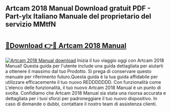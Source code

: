## Artcam 2018 Manual Download gratuit PDF - Part-ylx Italiano Manuale del proprietario del servizio MMtfN

# <h2><a href="http://df91kr.blite.top/?on=Artcam+2018+Manual">🔗Download 👉🔴 Artcam 2018 Manual</a></h2>

[![Artcam 2018 Manual download](https://i.imgur.com/lujVjoI.png)](http://df91kr.blite.top/?on=Artcam+2018+Manual)
Inizia il tuo viaggio oggi con Artcam 2018 Manual! Questa guida per l'utente include una guida dettagliata per aiutarti a ottenere il massimo dal tuo Prodotto. Si prega di conservare questo manuale per riferimento futuro.Questa guida è la tua guida affidabile per utilizzare efficacemente il tuo nuovo REDDDDDDD. Con funzionalità come L'elenco delle funzionalità, il tuo nuovo Artcam 2018 Manual è un punto di svolta. Confidiamo che Artcam 2018 Manual sia stata una risorsa accurata e dettagliata per i tuoi sforzi per padroneggiare il tuo nuovo dispositivo. In caso di domande o dubbi, contattare il nostro team di assistenza clienti.
